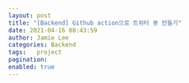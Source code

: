 ```yaml
---
layout: post
title: "[Backend] Github action으로 트위터 봇 만들기"
date: 2021-04-16 08:43:59
author: Jamie Lee
categories: Backend
tags:	project
pagination:
enabled: true
---
```

